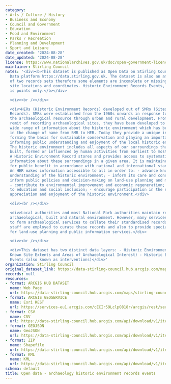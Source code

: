 ```yaml
---
category:
- Arts / Culture / History
- Business and Economy
- Council and Government
- Education
- Food and Environment
- Parks / Recreation
- Planning and Development
- Sport and Leisure
date_created: '2024-08-28'
date_updated: '2024-08-28'
license: https://www.nationalarchives.gov.uk/doc/open-government-licence/version/3/
maintainer: Stirling Council
notes: '<div><b>This dataset is published as Open Data on Stirling Council''s Open
  Data platform https://data.stirling.gov.uk. The dataset is also an amalgamation
  of two records sets therefore some elements are incomplete or missing, including
  site locations and coordinates. Historic Environment Records Events, this dataset
  is points only.</b></div>

  <div><br /></div>

  <div>HERs (Historic Environment Records) developed out of SMRs (Sites and Monuments
  Records). SMRs were established from the 1960s onwards in response to the loss of
  the archaeological resource through urban and rural development. From their original
  remit of recording archaeological sites, they have been developed to encompass a
  wide range of information about the historic environment which has been reflected
  in the change of name from SMR to HER. Today they provide a unique information resource,
  forming the basis for sustainable conservation and playing an important role in
  informing public understanding and enjoyment of the local historic environment.
  The historic environment includes all aspects of our surroundings that have been
  built, formed or influenced by human activities from earliest to most recent times.
  A Historic Environment Record stores and provides access to systematically organised
  information about these surroundings in a given area. It is maintained and updated
  for public benefit in accordance with national and international standards and guidance.
  An HER makes information accessible to all in order to: - advance knowledge and
  understanding of the historic environment; - inform its care and conservation; -
  inform public policies and decision-making on land-use planning and management;
  - contribute to environmental improvement and economic regeneration; - contribute
  to education and social inclusion; - encourage participation in the exploration,
  appreciation and enjoyment of the historic environment.</div>

  <div><br /></div>

  <div>Local authorities and most National Park authorities maintain records of the
  archaeological, built and natural environment. However, many services group together
  to form archaeological services to collate their standardised records. Specialist
  staff are employed to curate these records and also to provide specialist advice
  for land-use planning and public information services.</div>

  <div><br /></div>

  <div>This dataset has two distinct data layers: - Historic Environment Sites (including
  Known Site Extents and Areas of Archaeological Interest) - Historic Environment
  Events (also known as interventions)</div>'
organization: Stirling Council
original_dataset_link: https://data-stirling-council.hub.arcgis.com/maps/stirling-council::open-data-archaeology-historic-environment-records-events
records: null
resources:
- format: ARCGIS HUB DATASET
  name: Web Page
  url: https://data-stirling-council.hub.arcgis.com/maps/stirling-council::open-data-archaeology-historic-environment-records-events
- format: ARCGIS GEOSERVICE
  name: Esri REST
  url: https://services-eu1.arcgis.com/cECIr59LclpO818r/arcgis/rest/services/archaeology_open_data_historic_environment_records_events/FeatureServer/0
- format: CSV
  name: CSV
  url: https://data-stirling-council.hub.arcgis.com/api/download/v1/items/7255eae651fd4ad0a5e07e02a2e6ad4e/csv?layers=0
- format: GEOJSON
  name: GeoJSON
  url: https://data-stirling-council.hub.arcgis.com/api/download/v1/items/7255eae651fd4ad0a5e07e02a2e6ad4e/geojson?layers=0
- format: ZIP
  name: Shapefile
  url: https://data-stirling-council.hub.arcgis.com/api/download/v1/items/7255eae651fd4ad0a5e07e02a2e6ad4e/shapefile?layers=0
- format: KML
  name: KML
  url: https://data-stirling-council.hub.arcgis.com/api/download/v1/items/7255eae651fd4ad0a5e07e02a2e6ad4e/kml?layers=0
schema: default
title: Open data - archaeology historic environment records events
---
```

